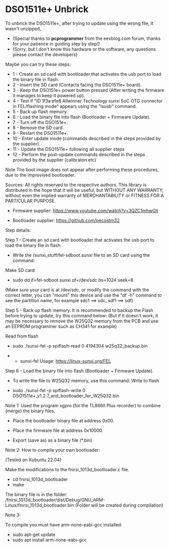 # DSO1511e+ Unbrick


To unbrick the DSO1511e+, after trying to update using the wrong file, it wasn't unzipped,
- (Special thanks to **pcprogrammer** from the eevblog.com forum, thanks for your patience in guiding step by step!)
- (Sorry, but I don't know this hardware or the software, any questions please contact the developers)

Maybe you can try these steps:

- 1 - Create an sd card with bootloader that activates the usb port to load the binary file in flash.
- 2 - Insert the SD card (Contacts facing the DSO1511e+ board).
- 3 - Keep the DSO151e+ power button pressed (After writing the firmware it manages to keep it powered up).
- 4 - Test if "ID 1f3a:efe8 Allwinner Technology sunxi SoC OTG connector in FEL/flashing mode" appears using the "lsusb" command.
- 5 - Back up flash memory.
- 6 - Load the binary file into flash (Bootloader + Firmware Update).
- 7 - Turn off the DSO151e+.
- 8 - Remove the SD card.
- 9 - Restart the DSO1511e+.
- 10 - Enter update mode (commands described in the steps provided by the supplier).
- 11 - Update the DSO1511e+ following all supplier steps
- 12 - Perform the post-update commands described in the steps provided by the supplier (calibraton etc)

Note The boot image does not appear after performing these procedures, due to the improvised bootloader.

Sources:
All rights reserved to the respective authors.
This library is distributed in the hope that it will be useful, but WITHOUT ANY WARRANTY; without even the implied warranty of MERCHANTABILITY or FITNESS FOR A PARTICULAR PURPOSE.

- Firmware supplier: https://www.youtube.com/watch?v=3QZC1mhwGlI

- Bootloader supplier: https://github.com/pecostm32

Step details:

Step 1 - Create an sd card with bootloader that activates the usb port to load the binary file in flash:
- Write the /sunxi_stuff/fel-sdboot.sunxi file to an SD card using the command:

Make SD card:

- sudo dd if=fel-sdboot.sunxi of=/dev/sdc bs=1024 seek=8


(Make sure your card is at /dev/sdc, or modify the command with the correct letter, you can "mount" this device and use the "df -h" command to see the partition name, for example sdc1 ==> sdc, sdf1 ==> sdf)


Step 5 - Back up flash memory.
It is recommended to backup the Flash before trying to update, try this command below:
(But if it doesn't work, it may be necessary to remove the W25Q32 memory from the PCB and use an EEPROM programmer such as CH341 for example)

Read from flash

- sudo ./sunxi-fel -p spiflash-read 0 4194304 w25q32_backup.bin

- - sunxi-fel Usage: https://linux-sunxi.org/FEL

Step 6 - Load the binary file into flash (Bootloader + Firmware Update).

- To write the file to W25Q32 memory, use this command:
Write to flash

- sudo ./sunxi-fel -p spiflash-write 0 DSO1511e+_v1.2.7_and_bootloader_for_W25Q32.bin

Note 1:
Used the program xgpro (for the TL866II Plus recorder) to combine (merge) the binary files.

- Place the bootloader binary file at address 0x00.
- Place the firmware file at address 0x10000.

- Export (save as) as a binary file (*.bin)


Note 2:
How to compile your own bootloader:
  
(Tested on Xubuntu 22.04)

Make the modifications to the fnirsi_1013d_bootloader.c file.

- cd fnirsi_1013d_bootloader
- make

The binary file is in the folder: 
/fnirsi_1013d_bootloader/dist/Debug/GNU_ARM-Linux/fnirsi_1013d_bootloader.bin
(Folder will be created during compilation)

Note 3:

To compile you must have arm-none-eabi-gcc installed:

- sudo apt-get update
- sudo apt install arm-none-eabi-gcc
